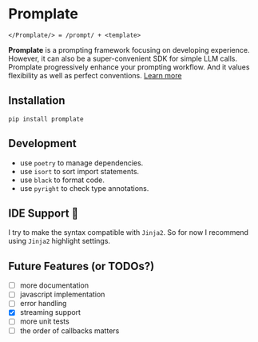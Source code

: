 # Promplate

```text
</Promplate/> = /prompt/ + <template>
```

**Promplate** is a prompting framework focusing on developing experience. However, it can also be a super-convenient SDK for simple LLM calls. Promplate progressively enhance your prompting workflow. And it values flexibility as well as perfect conventions. [Learn more](https://docs.promplate.dev/py)

## Installation

```shell
pip install promplate
```

## Development

- use `poetry` to manage dependencies.
- use `isort` to sort import statements.
- use `black` to format code.
- use `pyright` to check type annotations.

## IDE Support 🌹

I try to make the syntax compatible with `Jinja2`. So for now I recommend using `Jinja2` highlight settings.

## Future Features (or TODOs?)

- [ ] more documentation
- [ ] javascript implementation
- [ ] error handling
- [x] streaming support
- [ ] more unit tests
- [ ] the order of callbacks matters
